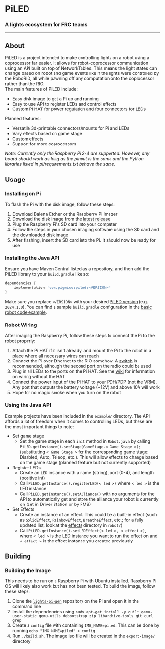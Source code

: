 # PiLED
### A lights ecosystem for FRC teams
---

## About

PiLED is a project intended to make controlling lights on a robot using a coprocessor far easier. It allows for robot-coprocessor communication using an API built on top of NetworkTables.
This means the light states can change based on robot and game events like if the lights were controlled by the RoboRIO, all while pawning off any computation onto the coprocessor rather than the RIO.  
The main features of PiLED include:
- Easy disk image to get a Pi up and running
- Easy to use API to register LEDs and control effects
- Custom Pi HAT for power regulation and four connectors for LEDs
  
Planned features:
- Versatile 3d-printable connectors/mounts for Pi and LEDs
- Vary effects based on game stage
- Custom effects
- Support for more coprocessors

  
*Note: Currently only the Raspberry Pi 2-4 are supported. However, any board should work as long as the pinout is the same and the Python libraries listed in pi/requirements.txt behave the same.*

## Usage

### Installing on Pi
To flash the Pi with the disk image, follow these steps:
1. Download [Balena Etcher]() or the [Raspberry Pi Imager]()
2. Download the disk image from the [latest release](https://github.com/PepperLola/lights/releases/latest)
3. Plug the Raspberry Pi's SD card into your computer
4. Follow the steps in your chosen imaging software using the SD card and the downloaded disk image
5. After flashing, insert the SD card into the Pi. It should now be ready for use

### Installing the Java API
Ensure you have Maven Central listed as a repository, and then add the PiLED library to your `build.gradle` like so:
```groovy
dependencies {
    implementation 'com.pigmice:piled:<VERSION>'
}
```
Make sure you replace `<VERSION>` with your desired [PiLED version](https://central.sonatype.com/artifact/com.pigmice/piled) (e.g. `2024.1.0`). You can find a sample `build.gradle` configuration in the [basic robot code example](https://github.com/PepperLola/lights/tree/main/example/basic/build.gradle#L56).

### Robot Wiring
After imaging the Raspberry Pi, follow these steps to connect the Pi to the robot properly:
1. Attach the Pi HAT if it isn't already, and mount the Pi to the robot in a place where all necessary wires can reach
2. Connect the Pi over Ethernet to the RIO somehow. A [switch](TODO) is recommended, although the second port on the radio could be used
3. Plug in all LEDs to the ports on the Pi HAT. See the [wiki](TODO) for information on wiring without the HAT
4. Connect the power input of the Pi HAT to your PDH/PDP (not the VRM). Any port that outputs the battery voltage (~12V) and above 10A will work
5. Hope for no magic smoke when you turn on the robot

### Using the Java API
Example projects have been included in the `example/` directory. The API affords a lot of freedom when it comes to controlling LEDs, but these are the most important things to note:
- Set game stage
  - Set the game stage in each `init` method in `Robot.java` by calling `PiLED.getInstance().setStage(GameStage.< Game Stage >);` (substituting `< Game Stage >` for the corresponding game stage: Disabled, Auto, Teleop, etc.). This will allow effects to change based on the game stage (planned feature but not currently supported)
- Register LEDs
  - Create an `LED` instance with a name (string), port (0-4), and length (positive int)
  - Call `PiLED.getInstance().registerLED(< led >)` where `< led >` is the LED instance
  - Call `PiLED.getInstance().setAlliance()` with no arguments for the API to automatically get and store the alliance your robot is currently on (set in Driver Station or by FMS)
- Set Effects
  - Create an instance of an effect. This could be a built-in effect (such as `SolidEffect`, `RainbowEffect`, `BreatheEffect`, etc.; for a fully updated list, look at the [effects](/robot/src/main/java/com/pigmice/piled/effects) directory in `robot/`)
  - Call `PiLED.getInstance().setLEDEffect(< led >, < effect >)`, where `< led >` is the LED instance you want to run the effect on and `< effect >` is the effect instance you created previously

## Building

### Building the Image
This needs to be run on a Raspberry Pi with Ubuntu installed. Raspberry Pi OS will likely also work but has not been tested. To build the image, follow these steps:
1. Clone the [`lights-pi-gen`](https://github.com/PepperLola/lights-pi-gen) repository on the Pi and open it in the command line
2. Install the dependencies using `sudo apt-get install -y quilt qemu-user-static qemu-utils debootstrap zip libarchive-tools git curl grep`
3. Create a `config` file with containing `IMG_NAME=piled`. This can be done by running `echo "IMG_NAME=piled" > config`
4. Run `./build.sh`. The image iso file will be created in the `export-image/` directory
